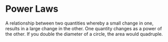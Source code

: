 # Power Laws

A relationship between two quantities whereby a small change in one, results in a large change in the other. One quantity changes as a power of the other. If you double the diameter of a circle, the area would quadruple.